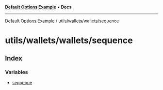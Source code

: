 [**Default Options Example**](../../../../README.md) • **Docs**

***

[Default Options Example](../../../../modules.md) / utils/wallets/wallets/sequence

# utils/wallets/wallets/sequence

## Index

### Variables

- [sequence](variables/sequence.md)
